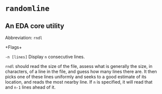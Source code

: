 `randomline`
===
An EDA core utility
---

Abbreviation: `rndl`

+Flags+

 `-n [lines]` Display `n` consecutive lines.
 
 `rndl` should read the size of the file, assess what is generally the size, in characters, of a line in the file, and guess how many lines there are. It then picks one of these lines uniformly and seeks to a good estimate of its location, and reads the most nearby line. If `n` is specified, it will read that and `n-1` lines ahead of it.